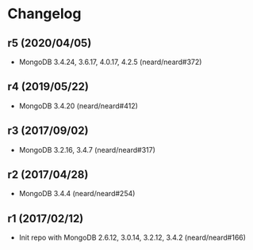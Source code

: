 # Changelog

## r5 (2020/04/05)

* MongoDB 3.4.24, 3.6.17, 4.0.17, 4.2.5 (neard/neard#372)

## r4 (2019/05/22)

* MongoDB 3.4.20 (neard/neard#412)

## r3 (2017/09/02)

* MongoDB 3.2.16, 3.4.7 (neard/neard#317)

## r2 (2017/04/28)

* MongoDB 3.4.4 (neard/neard#254)

## r1 (2017/02/12)

* Init repo with MongoDB 2.6.12, 3.0.14, 3.2.12, 3.4.2 (neard/neard#166)
